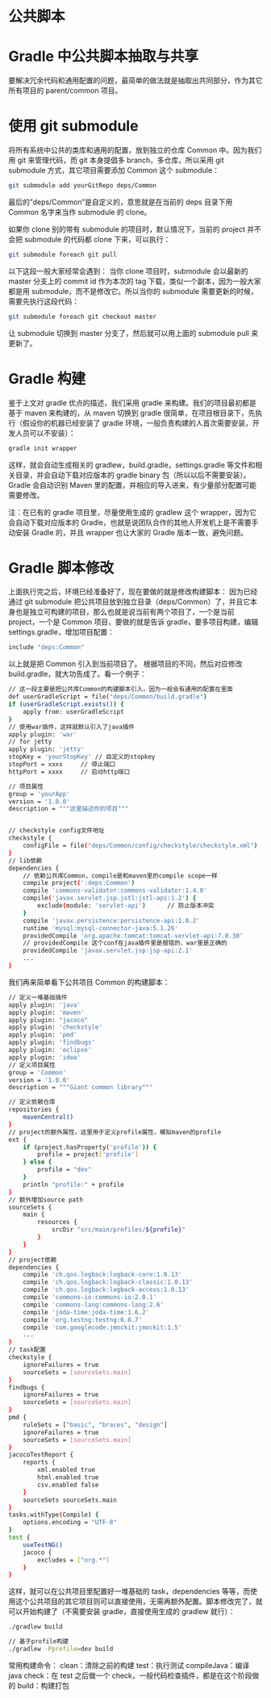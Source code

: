# 公共脚本

# Gradle 中公共脚本抽取与共享

要解决冗余代码和通用配置的问题，最简单的做法就是抽取出共同部分，作为其它所有项目的 parent/common 项目。

# 使用 git submodule

将所有系统中公共的类库和通用的配置，放到独立的仓库 Common 中。因为我们用 git 来管理代码，而 git 本身提倡多 branch，多仓库，所以采用 git submodule 方式，其它项目需要添加 Common 这个 submodule：

```bash
git submodule add yourGitRepo deps/Common
```

最后的”deps/Common”是自定义的，意思就是在当前的 deps 目录下用 Common 名字来当作 submodule 的 clone。

如果你 clone 别的带有 submodule 的项目时，默认情况下，当前的 project 并不会把 submodule 的代码都 clone 下来，可以执行：

```bash
git submodule foreach git pull
```

以下这段一般大家经常会遇到： 当你 clone 项目时，submodule 会以最新的 master 分支上的 commit id 作为本次的 tag 下载，类似一个副本，因为一般大家都是用 submodule，而不是修改它。所以当你的 submodule 需要更新的时候，需要先执行这段代码：

```bash
git submodule foreach git checkout master
```

让 submodule 切换到 master 分支了，然后就可以用上面的 submodule pull 来更新了。

# Gradle 构建

鉴于上文对 gradle 优点的描述，我们采用 gradle 来构建。我们的项目最初都是基于 maven 来构建的，从 maven 切换到 gradle 很简单，在项目根目录下，先执行（假设你的机器已经安装了 gradle 环境，一般负责构建的人首次需要安装，开发人员可以不安装）：

```bash
gradle init wrapper
```

这样，就会自动生成相关的 gradlew，build.gradle，settings.gradle 等文件和相关目录，并会自动下载对应版本的 gradle binary 包（所以以后不需要安装）。Gradle 会自动识别 Maven 里的配置，并相应的导入进来，有少量部分配置可能需要修改。

注：在已有的 gradle 项目里，尽量使用生成的 gradlew 这个 wrapper，因为它会自动下载对应版本的 Gradle，也就是说团队合作的其他人开发机上是不需要手动安装 Gradle 的，并且 wrapper 也让大家的 Gradle 版本一致，避免问题。

# Gradle 脚本修改

上面执行完之后，环境已经准备好了，现在要做的就是修改构建脚本： 因为已经通过 git submodule 把公共项目放到独立目录（deps/Common）了，并且它本身也是独立可构建的项目，那么也就是说当前有两个项目了，一个是当前 project，一个是 Common 项目，要做的就是告诉 gradle，要多项目构建，编辑 settings.gradle，增加项目配置：

```bash
include "deps:Common"
```

以上就是把 Common 引入到当前项目了。 根据项目的不同，然后对应修改 build.gradle，就大功告成了。看一个例子：

```bash
// 这一段主要是把公共库Common的构建脚本引入，因为一般会有通用的配置在里面
def userGradleScript = file("deps/Common/build.gradle")
if (userGradleScript.exists()) {
    apply from: userGradleScript
}
// 使用war插件，这样就默认引入了java插件
apply plugin: 'war'
// for jetty
apply plugin: 'jetty'
stopKey = 'yourStopKey' // 自定义的stopkey
stopPort = xxxx     // 停止端口
httpPort = xxxx     // 启动http端口

// 项目属性
group = 'yourApp'
version = '1.0.0'
description = """这里描述你的项目"""


// checkstyle config文件地址
checkstyle {
    configFile = file("deps/Common/config/checkstyle/checkstyle.xml")
}
// lib依赖
dependencies {
    // 依赖公共库Common，compile是和maven里的compile scope一样
    compile project(':deps:Common')
    compile 'commons-validator:commons-validator:1.4.0'
    compile('javax.servlet.jsp.jstl:jstl-api:1.2') {
        exclude(module: 'servlet-api')      // 防止版本冲突
    }
    compile 'javax.persistence:persistence-api:1.0.2'
    runtime 'mysql:mysql-connector-java:5.1.26'
    providedCompile 'org.apache.tomcat:tomcat-servlet-api:7.0.30'
    // providedCompile 这个conf在java插件里是报错的，war里是正确的
    providedCompile 'javax.servlet.jsp:jsp-api:2.1'
    ...
}
```

我们再来简单看下公共项目 Common 的构建脚本：

```bash
// 定义一堆基础插件
apply plugin: 'java'
apply plugin: 'maven'
apply plugin: "jacoco"
apply plugin: 'checkstyle'
apply plugin: 'pmd'
apply plugin: 'findbugs'
apply plugin: 'eclipse'
apply plugin: 'idea'
// 定义项目属性
group = 'Common'
version = '1.0.0'
description = """Giant common library"""

// 定义依赖仓库
repositories {
    mavenCentral()
}
// project的额外属性，这里用于定义profile属性，模拟maven的profile
ext {
    if (project.hasProperty('profile')) {
        profile = project['profile']
    } else {
        profile = "dev"
    }
    println "profile:" + profile
}
// 额外增加source path
sourceSets {
    main {
        resources {
            srcDir "src/main/profiles/${profile}"
        }
    }
}
// project依赖
dependencies {
    compile 'ch.qos.logback:logback-core:1.0.13'
    compile 'ch.qos.logback:logback-classic:1.0.13'
    compile 'ch.qos.logback:logback-access:1.0.13'
    compile 'commons-io:commons-io:2.0.1'
    compile 'commons-lang:commons-lang:2.6'
    compile 'joda-time:joda-time:1.6.2'
    compile 'org.testng:testng:6.8.7'
    compile 'com.googlecode.jmockit:jmockit:1.5'
    ...
}
// task配置
checkstyle {
    ignoreFailures = true
    sourceSets = [sourceSets.main]
}
findbugs {
    ignoreFailures = true
    sourceSets = [sourceSets.main]
}
pmd {
    ruleSets = ["basic", "braces", "design"]
    ignoreFailures = true
    sourceSets = [sourceSets.main]
}
jacocoTestReport {
    reports {
        xml.enabled true
        html.enabled true
        csv.enabled false
    }
    sourceSets sourceSets.main
}
tasks.withType(Compile) {
    options.encoding = "UTF-8"
}
test {
    useTestNG()
    jacoco {
        excludes = ["org.*"]
    }
}
```

这样，就可以在公共项目里配置好一堆基础的 task，dependencies 等等，而使用这个公共项目的其它项目则可以直接使用，无需再额外配置。脚本修改完了，就可以开始构建了（不需要安装 gradle，直接使用生成的 gradlew 就行）：

```bash
./gradlew build

// 基于profile构建
./gradlew -Pprofile=dev build
```

常用构建命令： clean：清除之前的构建 test：执行测试 compileJava：编译 java check：在 test 之后做一个 check，一般代码检查插件，都是在这个阶段做的 build：构建打包
